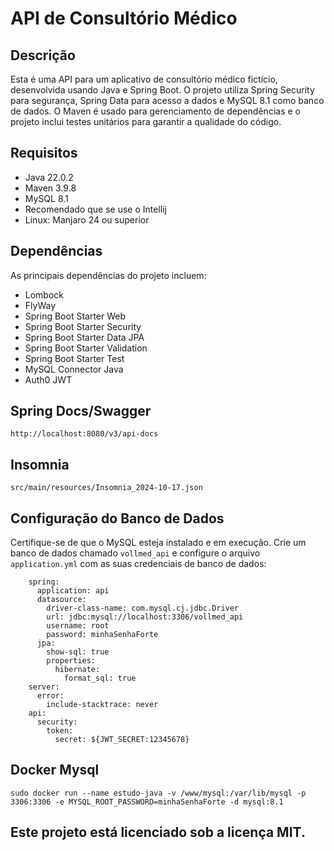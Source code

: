 # API de Consultório Médico

## Descrição
Esta é uma API para um aplicativo de consultório médico fictício, desenvolvida usando Java e Spring Boot. O projeto utiliza Spring Security para segurança, Spring Data para acesso a dados e MySQL 8.1 como banco de dados. O Maven é usado para gerenciamento de dependências e o projeto inclui testes unitários para garantir a qualidade do código.

## Requisitos
- Java 22.0.2
- Maven 3.9.8
- MySQL 8.1
- Recomendado que se use o Intellij
- Linux: Manjaro 24 ou superior

## Dependências
As principais dependências do projeto incluem:
- Lombock
- FlyWay
- Spring Boot Starter Web
- Spring Boot Starter Security
- Spring Boot Starter Data JPA
- Spring Boot Starter Validation
- Spring Boot Starter Test
- MySQL Connector Java
- Auth0 JWT

## Spring Docs/Swagger
```
http://localhost:8080/v3/api-docs
```

## Insomnia
```
src/main/resources/Insomnia_2024-10-17.json
```

## Configuração do Banco de Dados
Certifique-se de que o MySQL esteja instalado e em execução. Crie um banco de dados chamado `vollmed_api` e configure o arquivo `application.yml` com as suas credenciais de banco de dados:

```properties
    spring:
      application: api
      datasource:
        driver-class-name: com.mysql.cj.jdbc.Driver
        url: jdbc:mysql://localhost:3306/vollmed_api
        username: root
        password: minhaSenhaForte
      jpa:
        show-sql: true
        properties:
          hibernate:
            format_sql: true
    server:
      error:
        include-stacktrace: never
    api:
      security:
        token:
          secret: ${JWT_SECRET:12345678}
```

## Docker Mysql
```
sudo docker run --name estudo-java -v /www/mysql:/var/lib/mysql -p 3306:3306 -e MYSQL_ROOT_PASSWORD=minhaSenhaForte -d mysql:8.1 
```

## Este projeto está licenciado sob a licença MIT.


